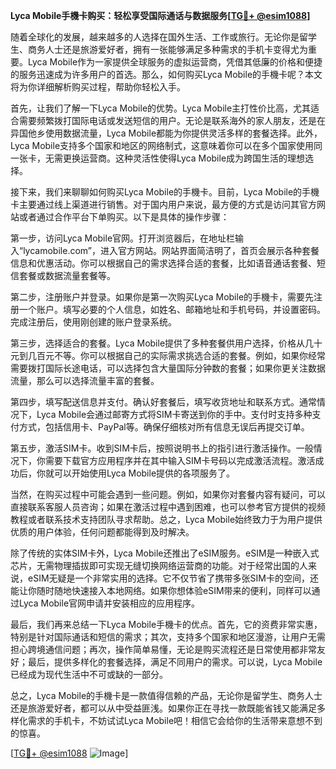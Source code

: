 **Lyca Mobile手機卡购买：轻松享受国际通话与数据服务[[TG💪+ @esim1088](https://t.me/s/esim1088)]**

随着全球化的发展，越来越多的人选择在国外生活、工作或旅行。无论你是留学生、商务人士还是旅游爱好者，拥有一张能够满足多种需求的手机卡变得尤为重要。Lyca Mobile作为一家提供全球服务的虚拟运营商，凭借其低廉的价格和便捷的服务迅速成为许多用户的首选。那么，如何购买Lyca Mobile的手機卡呢？本文将为你详细解析购买过程，帮助你轻松入手。

首先，让我们了解一下Lyca Mobile的优势。Lyca Mobile主打性价比高，尤其适合需要频繁拨打国际电话或发送短信的用户。无论是联系海外的家人朋友，还是在异国他乡使用数据流量，Lyca Mobile都能为你提供灵活多样的套餐选择。此外，Lyca Mobile支持多个国家和地区的网络制式，这意味着你可以在多个国家使用同一张卡，无需更换运营商。这种灵活性使得Lyca Mobile成为跨国生活的理想选择。

接下来，我们来聊聊如何购买Lyca Mobile的手機卡。目前，Lyca Mobile的手機卡主要通过线上渠道进行销售。对于国内用户来说，最方便的方式是访问其官方网站或者通过合作平台下单购买。以下是具体的操作步骤：

第一步，访问Lyca Mobile官网。打开浏览器后，在地址栏输入“lycamobile.com”，进入官方网站。网站界面简洁明了，首页会展示各种套餐信息和优惠活动。你可以根据自己的需求选择合适的套餐，比如语音通话套餐、短信套餐或数据流量套餐等。

第二步，注册账户并登录。如果你是第一次购买Lyca Mobile的手機卡，需要先注册一个账户。填写必要的个人信息，如姓名、邮箱地址和手机号码，并设置密码。完成注册后，使用刚创建的账户登录系统。

第三步，选择适合的套餐。Lyca Mobile提供了多种套餐供用户选择，价格从几十元到几百元不等。你可以根据自己的实际需求挑选合适的套餐。例如，如果你经常需要拨打国际长途电话，可以选择包含大量国际分钟数的套餐；如果你更关注数据流量，那么可以选择流量丰富的套餐。

第四步，填写配送信息并支付。确认好套餐后，填写收货地址和联系方式。通常情况下，Lyca Mobile会通过邮寄方式将SIM卡寄送到你的手中。支付时支持多种支付方式，包括信用卡、PayPal等。确保仔细核对所有信息无误后再提交订单。

第五步，激活SIM卡。收到SIM卡后，按照说明书上的指引进行激活操作。一般情况下，你需要下载官方应用程序并在其中输入SIM卡号码以完成激活流程。激活成功后，你就可以开始使用Lyca Mobile提供的各项服务了。

当然，在购买过程中可能会遇到一些问题。例如，如果你对套餐内容有疑问，可以直接联系客服人员咨询；如果在激活过程中遇到困难，也可以参考官方提供的视频教程或者联系技术支持团队寻求帮助。总之，Lyca Mobile始终致力于为用户提供优质的用户体验，任何问题都能得到及时解决。

除了传统的实体SIM卡外，Lyca Mobile还推出了eSIM服务。eSIM是一种嵌入式芯片，无需物理插拔即可实现无缝切换网络运营商的功能。对于经常出国的人来说，eSIM无疑是一个非常实用的选择。它不仅节省了携带多张SIM卡的空间，还能让你随时随地快速接入本地网络。如果你想体验eSIM带来的便利，同样可以通过Lyca Mobile官网申请并安装相应的应用程序。

最后，我们再来总结一下Lyca Mobile手機卡的优点。首先，它的资费非常实惠，特别是针对国际通话和短信的需求；其次，支持多个国家和地区漫游，让用户无需担心跨境通信问题；再次，操作简单易懂，无论是购买流程还是日常使用都非常友好；最后，提供多样化的套餐选择，满足不同用户的需求。可以说，Lyca Mobile已经成为现代生活中不可或缺的一部分。

总之，Lyca Mobile的手機卡是一款值得信赖的产品，无论你是留学生、商务人士还是旅游爱好者，都可以从中受益匪浅。如果你正在寻找一款既能省钱又能满足多样化需求的手机卡，不妨试试Lyca Mobile吧！相信它会给你的生活带来意想不到的惊喜。

[[TG💪+ @esim1088](https://t.me/s/esim1088) ![Image](https://i.postimg.cc/4NQfJmqS/Snipaste-2025-05-13-00-14-12.png)]